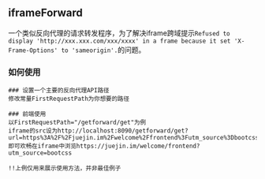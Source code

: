 ## iframeForward
一个类似反向代理的请求转发程序，为了解决iframe跨域提示`Refused to display 'http://xxx.xxx.com/xxx/xxxx' in a frame because it set 'X-Frame-Options' to 'sameorigin'.`的问题。
### 如何使用
```shell
### 设置一个主要的反向代理API路径
修改常量FirstRequestPath为你想要的路径

### 前端使用
以FirstRequestPath="/getforward/get"为例
iframe的src设为http://localhost:8090/getforward/get?url=https%3A%2F%2Fjuejin.im%2Fwelcome%2Ffrontend%3Futm_source%3Dbootcss
即可欢畅在iframe中浏览https://juejin.im/welcome/frontend?utm_source=bootcss

!!上例仅用来展示使用方法，并非最佳例子
```